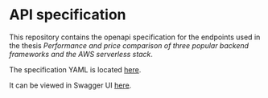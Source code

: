 # API specification

This repository contains the openapi specification for the endpoints used in the thesis *Performance and price comparison of three popular backend frameworks and the AWS serverless stack*.

The specification YAML is located [here](https://raw.githubusercontent.com/frameworks-serverless-performance/api-specification/main/api-specification.yaml).

It can be viewed in Swagger UI [here](https://frameworks-serverless-performance.github.io/api-specification/).
